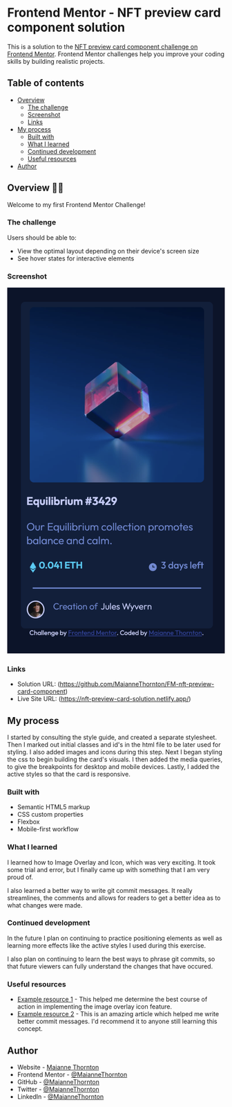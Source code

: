 # Frontend Mentor - NFT preview card component solution

This is a solution to the [NFT preview card component challenge on Frontend Mentor](https://www.frontendmentor.io/challenges/nft-preview-card-component-SbdUL_w0U). Frontend Mentor challenges help you improve your coding skills by building realistic projects. 

## Table of contents

- [Overview](#overview)
  - [The challenge](#the-challenge)
  - [Screenshot](#screenshot)
  - [Links](#links)
- [My process](#my-process)
  - [Built with](#built-with)
  - [What I learned](#what-i-learned)
  - [Continued development](#continued-development)
  - [Useful resources](#useful-resources)
- [Author](#author)


## Overview 👋🏾
Welcome to my first Frontend Mentor Challenge!

### The challenge

Users should be able to:

- View the optimal layout depending on their device's screen size
- See hover states for interactive elements

### Screenshot

![](./screenshot.png)

### Links

- Solution URL: (https://github.com/MaianneThornton/FM-nft-preview-card-component)
- Live Site URL: (https://nft-preview-card-solution.netlify.app/)

## My process
I started by consulting the style guide, and created a separate stylesheet. Then I marked out initial classes and id's in the html file to be later used for styling. I also added images and icons during this step. Next I began styling the css to begin building the card's visuals. I then added the media queries, to give the breakpoints for desktop and mobile devices. Lastly, I added the active styles so that the card is responsive.

### Built with

- Semantic HTML5 markup
- CSS custom properties
- Flexbox
- Mobile-first workflow

### What I learned

I learned how to Image Overlay and Icon, which was very exciting. It took some trial and error, but I finally came up with something that I am very proud of.

I also learned a better way to write git commit messages. It really streamlines, the comments and allows for readers to get a better idea as to what changes were made.
### Continued development

In the future I plan on continuing to practice positioning elements as well as learning more effects like the active styles I used during this exercise.

I also plan on continuing to learn the best ways to phrase git commits, so that future viewers can fully understand the changes that have occured.



### Useful resources

- [Example resource 1](https://www.w3schools.com/howto/howto_css_image_overlay_icon.asp) - This helped me determine the best course of action in implementing the image overlay icon feature.
- [Example resource 2](https://www.freecodecamp.org/news/how-to-write-better-git-commit-messages/) - This is an amazing article which helped me write better commit messages. I'd recommend it to anyone still learning this concept.



## Author

- Website - [Maianne Thornton](https://www.maiannethornton.com/)
- Frontend Mentor - [@MaianneThornton](https://www.frontendmentor.io/profile/MaianneThornton)
- GitHub - [@MaianneThornton](GitHub.com/MaianneThornton)
- Twitter - [@MaianneThornton](https://twitter.com/MaianneThornton)
- LinkedIn - [@MaianneThornton](https://www.linkedin.com/in/maiannethornton/)

